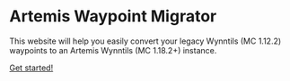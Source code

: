 # Artemis Waypoint Migrator

This website will help you easily convert your legacy Wynntils (MC 1.12.2)
waypoints to an Artemis Wynntils (MC 1.18.2+) instance.

[Get started!](https://faynealdan.github.io/ArtemisWaypointMigrator/)
